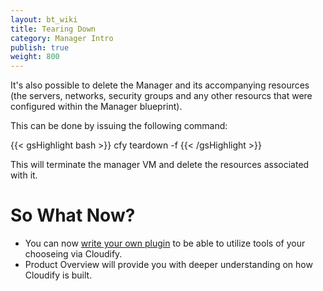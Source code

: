 ```yaml
---
layout: bt_wiki
title: Tearing Down
category: Manager Intro
publish: true
weight: 800
---
```


It's also possible to delete the Manager and its accompanying resources (the servers, networks, security groups and any other resourcs that were configured within the Manager blueprint).

This can be done by issuing the following command:

{{< gsHighlight  bash  >}}
cfy teardown -f
{{< /gsHighlight >}}

This will terminate the manager VM and delete the resources associated with it.

# So What Now?

* You can now [write your own plugin](plugins-authoring.html) to be able to utilize tools of your chooseing via Cloudify.
* Product Overview will provide you with deeper understanding on how Cloudify is built.
